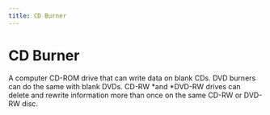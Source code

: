 ```yaml
---
title: CD Burner
---
```

# CD Burner

A computer CD-ROM drive that can write data on blank CDs. DVD burners can do the same with blank DVDs. CD-RW *and *DVD-RW drives can delete and rewrite information more than once on the same CD-RW or DVD-RW disc.